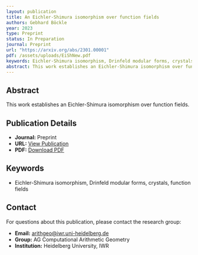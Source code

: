 ```yaml
---
layout: publication
title: An Eichler-Shimura isomorphism over function fields
authors: Gebhard Böckle
year: 2023
type: Preprint
status: In Preparation
journal: Preprint
url: "https://arxiv.org/abs/2301.00001"
pdf: /assets/uploads/EiShNew.pdf
keywords: Eichler-Shimura isomorphism, Drinfeld modular forms, crystals, function fields
abstract: This work establishes an Eichler-Shimura isomorphism over function fields.
---
```


## Abstract

This work establishes an Eichler-Shimura isomorphism over function fields.

## Publication Details

- **Journal:** Preprint
- **URL:** [View Publication](https://arxiv.org/abs/2301.00001)
- **PDF:** [Download PDF](/assets/uploads/EiShNew.pdf)

## Keywords

- Eichler-Shimura isomorphism, Drinfeld modular forms, crystals, function fields


## Contact

For questions about this publication, please contact the research group:
- **Email:** arithgeo@iwr.uni-heidelberg.de
- **Group:** AG Computational Arithmetic Geometry
- **Institution:** Heidelberg University, IWR